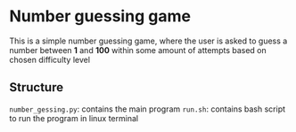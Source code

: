 # Number guessing game

This is a simple number guessing game, where the user
is asked to guess a number between **1** and **100** within
some amount of attempts based on chosen difficulty level

## Structure

`number_gessing.py`: contains the main program
`run.sh`: contains bash script to run the program in linux terminal 